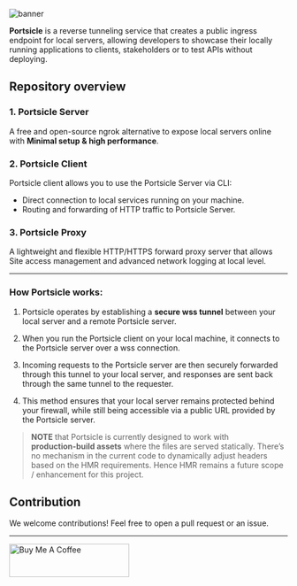 ![banner](https://github.com/user-attachments/assets/10a91044-97a7-4659-95da-9a7fde488a46)

**Portsicle** is a reverse tunneling service that creates a public ingress endpoint for local servers, allowing developers to showcase their locally running applications to clients, stakeholders or to test APIs without deploying.

## Repository overview

### 1. **Portsicle Server**

A free and open-source ngrok alternative to expose local servers online with **Minimal setup & high performance**.

### 2. **Portsicle Client**

Portsicle client allows you to use the Portsicle Server via CLI:

- Direct connection to local services running on your machine.
- Routing and forwarding of HTTP traffic to Portsicle Server.

### 3. **Portsicle Proxy**

A lightweight and flexible HTTP/HTTPS forward proxy server that allows Site access management and advanced network logging at local level.

---

### How Portsicle works:

1. Portsicle operates by establishing a **secure wss tunnel** between your local server and a remote Portsicle server.

2. When you run the Portsicle client on your local machine, it connects to the Portsicle server over a wss connection.

3. Incoming requests to the Portsicle server are then securely forwarded through this tunnel to your local server, and responses are sent back through the same tunnel to the requester.

4. This method ensures that your local server remains protected behind your firewall, while still being accessible via a public URL provided by the Portsicle server.

> **NOTE** that Portsicle is currently designed to work with **production‑build assets** where the files are served statically. There’s no mechanism in the current code to dynamically adjust headers based on the HMR requirements. Hence HMR remains a future scope / enhancement for this project.

## Contribution

We welcome contributions! Feel free to open a pull request or an issue.

---

<a href="https://www.buymeacoffee.com/amitsuthar" target="_blank"><img src="https://cdn.buymeacoffee.com/buttons/v2/default-yellow.png" alt="Buy Me A Coffee" style="height: 60px !important;width: 217px !important;" ></a>
